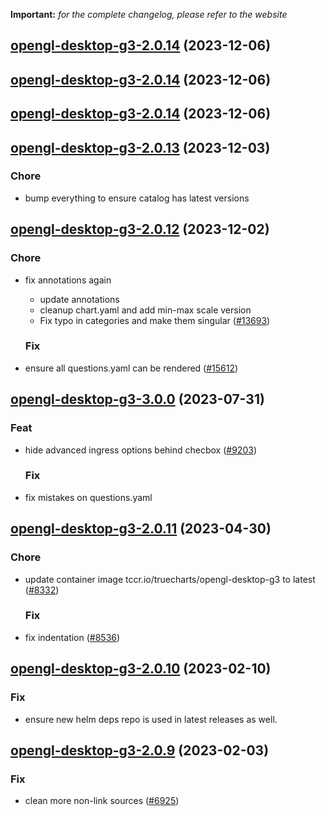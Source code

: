 **Important:**
*for the complete changelog, please refer to the website*




## [opengl-desktop-g3-2.0.14](https://github.com/truecharts/charts/compare/opengl-desktop-g3-2.0.13...opengl-desktop-g3-2.0.14) (2023-12-06)




## [opengl-desktop-g3-2.0.14](https://github.com/truecharts/charts/compare/opengl-desktop-g3-2.0.13...opengl-desktop-g3-2.0.14) (2023-12-06)




## [opengl-desktop-g3-2.0.14](https://github.com/truecharts/charts/compare/opengl-desktop-g3-2.0.13...opengl-desktop-g3-2.0.14) (2023-12-06)




## [opengl-desktop-g3-2.0.13](https://github.com/truecharts/charts/compare/opengl-desktop-g3-2.0.12...opengl-desktop-g3-2.0.13) (2023-12-03)

### Chore

- bump everything to ensure catalog has latest versions
  
  


## [opengl-desktop-g3-2.0.12](https://github.com/truecharts/charts/compare/opengl-desktop-g3-3.0.0...opengl-desktop-g3-2.0.12) (2023-12-02)

### Chore

- fix annotations again
  - update annotations
  - cleanup chart.yaml and add min-max scale version
  - Fix typo in categories and make them singular ([#13693](https://github.com/truecharts/charts/issues/13693))
  
  ### Fix

- ensure all questions.yaml can be rendered ([#15612](https://github.com/truecharts/charts/issues/15612))
  
  











## [opengl-desktop-g3-3.0.0](https://github.com/truecharts/charts/compare/opengl-desktop-g3-2.0.11...opengl-desktop-g3-3.0.0) (2023-07-31)

### Feat

- hide advanced ingress options behind checbox ([#9203](https://github.com/truecharts/charts/issues/9203))
  
  ### Fix

- fix mistakes on questions.yaml
  
  


## [opengl-desktop-g3-2.0.11](https://github.com/truecharts/charts/compare/opengl-desktop-g3-2.0.10...opengl-desktop-g3-2.0.11) (2023-04-30)

### Chore

- update container image tccr.io/truecharts/opengl-desktop-g3 to latest ([#8332](https://github.com/truecharts/charts/issues/8332))
  
  ### Fix

- fix indentation ([#8536](https://github.com/truecharts/charts/issues/8536))
  
  


## [opengl-desktop-g3-2.0.10](https://github.com/truecharts/charts/compare/opengl-desktop-g3-2.0.9...opengl-desktop-g3-2.0.10) (2023-02-10)

### Fix

- ensure new helm deps repo is used in latest releases as well.
  
  


## [opengl-desktop-g3-2.0.9](https://github.com/truecharts/charts/compare/opengl-desktop-g3-2.0.8...opengl-desktop-g3-2.0.9) (2023-02-03)

### Fix

-  clean more non-link sources ([#6925](https://github.com/truecharts/charts/issues/6925))
  
  


